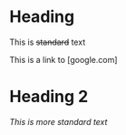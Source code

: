 # Heading
This is ~~standard~~ text 

This is a link to [google.com] 
# Heading 2 
*This is more standard text* 